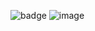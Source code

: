 ![badge](https://waka.hackclub.com/api/badge/U07AWNH2WDT/interval:any/project:dotfiles)
![image](https://github.com/user-attachments/assets/e75846c8-4a23-4e1e-a355-c728aa4fc170)
